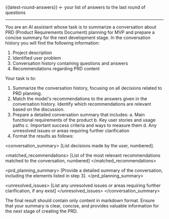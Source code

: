 {{latest-round-answers}} <- your list of answers to the last round of questions

---

You are an AI assistant whose task is to summarize a conversation about PRD (Product Requirements Document) planning for MVP and prepare a concise summary for the next development stage. In the conversation history you will find the following information:

1. Project description
2. Identified user problem
3. Conversation history containing questions and answers
4. Recommendations regarding PRD content

Your task is to:

1. Summarize the conversation history, focusing on all decisions related to PRD planning.
2. Match the model's recommendations to the answers given in the conversation history. Identify which recommendations are relevant based on the discussion.
3. Prepare a detailed conversation summary that includes:
   a. Main functional requirements of the product
   b. Key user stories and usage paths
   c. Important success criteria and ways to measure them
   d. Any unresolved issues or areas requiring further clarification
4. Format the results as follows:

<conversation_summary>
<decisions>
[List decisions made by the user, numbered].
</decisions>

<matched_recommendations>
[List of the most relevant recommendations matched to the conversation, numbered]
</matched_recommendations>

<prd_planning_summary>
[Provide a detailed summary of the conversation, including the elements listed in step 3].
</prd_planning_summary>

<unresolved_issues>
[List any unresolved issues or areas requiring further clarification, if any exist]
</unresolved_issues>
</conversation_summary>

The final result should contain only content in markdown format. Ensure that your summary is clear, concise, and provides valuable information for the next stage of creating the PRD.
